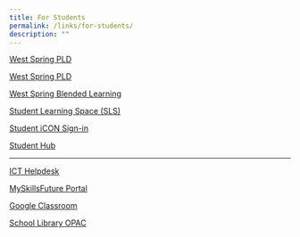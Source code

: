 ```yaml
---
title: For Students
permalink: /links/for-students/
description: ""
---
```

<a href="https://sites.google.com/moe.edu.sg/wssspdlp/home" target="_blank">West Spring PLD</a>

<a href="https://sites.google.com/moe.edu.sg/wssspdlp/home" target="_blank">West Spring PLD</a>

<a href="https://sites.google.com/moe.edu.sg/wsssbl/home" target="_blank">West Spring Blended Learning</a>

<a href="https://www.learning.moe.edu.sg/sls/index.html" target="_blank">Student Learning Space (SLS)</a>

<a href="https://workspace.google.com/dashboard" target="_blank">Student iCON Sign-in</a>

<a href="https://wshub.edmension.com/" target="_blank">Student Hub</a>

-----------------------------------------------------------------

<a href="https://tinyurl.com/pdlphelp" target="_blank">ICT Helpdesk</a>

<a href="https://www.myskillsfuture.gov.sg/content/student/en/secondary.html" target="_blank">MySkillsFuture Portal</a>

<a href="https://classroom.google.com/" target="_blank">Google Classroom</a>

<a href="https://schoolibrary.moe.edu.sg/westspringsec" target="_blank">School Library OPAC</a>